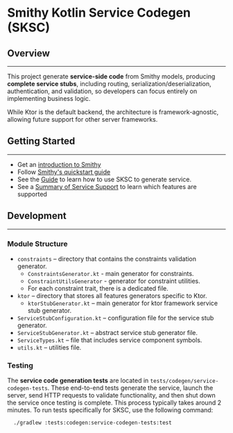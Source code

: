 # Smithy Kotlin Service Codegen (SKSC)

## Overview

---

This project generate **service-side code** from Smithy models, producing **complete service stubs**, including routing, serialization/deserialization, authentication, and validation, so developers can focus entirely on implementing business logic.

While Ktor is the default backend, the architecture is framework-agnostic, allowing future support for other server frameworks.


## Getting Started

---

- Get an [introduction to Smithy](https://smithy.io/2.0/index.html)
- Follow [Smithy's quickstart guide](https://smithy.io/2.0/quickstart.html)
- See the [Guide](docs/GettingStarted.md) to learn how to use SKSC to generate service.
- See a [Summary of Service Support](docs/Summary.md) to learn which features are supported


## Development

---

### Module Structure

- `constraints` – directory that contains the constraints validation generator.
  - `ConstraintsGenerator.kt` - main generator for constraints.
  - `ConstraintUtilsGenerator` - generator for constraint utilities.
  - For each constraint trait, there is a dedicated file.
- `ktor` – directory that stores all features generators specific to Ktor.
  - `ktorStubGenerator.kt` – main generator for ktor framework service stub generator.
- `ServiceStubConfiguration.kt` – configuration file for the service stub generator.
- `ServiceStubGenerator.kt` – abstract service stub generator file.
- `ServiceTypes.kt` – file that includes service component symbols.
- `utils.kt` – utilities file.

### Testing

The **service code generation tests** are located in `tests/codegen/service-codegen-tests`. These end-to-end tests generate the service, launch the server, send HTTP requests to validate functionality, and then shut down the service once testing is complete. This process typically takes around 2 minutes. To run tests specifically for SKSC, use the following command:
```bash
  ./gradlew :tests:codegen:service-codegen-tests:test
```